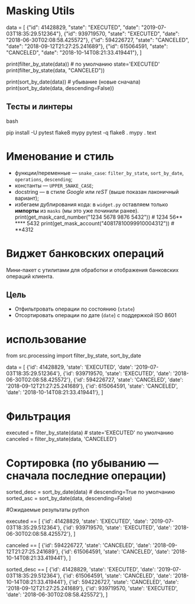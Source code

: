 # Masking Utils

data = [
  {"id": 41428829, "state": "EXECUTED", "date": "2019-07-03T18:35:29.512364"},
  {"id": 939719570, "state": "EXECUTED", "date": "2018-06-30T02:08:58.425572"},
  {"id": 594226727, "state": "CANCELED",  "date": "2018-09-12T21:27:25.241689"},
  {"id": 615064591, "state": "CANCELED",  "date": "2018-10-14T08:21:33.419441"},
]

print(filter_by_state(data))            # по умолчанию state='EXECUTED'
print(filter_by_state(data, "CANCELED"))

print(sort_by_date(data))               # убывание (новые сначала)
print(sort_by_date(data, descending=False))
## Тесты и линтеры
bash

pip install -U pytest flake8 mypy
pytest -q
flake8 .
mypy .
text


# Именование и стиль
- функции/переменные — `snake_case`: `filter_by_state`, `sort_by_date`, `operations`, `descending`;
- константы — `UPPER_SNAKE_CASE`;
- docstring — в стиле *Google* или *reST* (выше показан лаконичный вариант);
- избегаем дублирования кода: в `widget.py` оставляем только **импорты** из `masks` (мы это уже починили ранее).
print(get_mask_card_number("1234 5678 9876 5432"))  # 1234 56** **** 5432
print(get_mask_account("40817810099910004312"))     # **4312

# Виджет банковских операций

Мини-пакет с утилитами для обработки и отображения банковских операций клиента.

## Цель
- Отфильтровать операции по состоянию (`state`)
- Отсортировать операции по дате (`date`) с поддержкой ISO 8601

# использование
from src.processing import filter_by_state, sort_by_date

data = [
    {'id': 41428829, 'state': 'EXECUTED', 'date': '2019-07-03T18:35:29.512364'},
    {'id': 939719570, 'state': 'EXECUTED', 'date': '2018-06-30T02:08:58.425572'},
    {'id': 594226727, 'state': 'CANCELED', 'date': '2018-09-12T21:27:25.241689'},
    {'id': 615064591, 'state': 'CANCELED', 'date': '2018-10-14T08:21:33.419441'},
]

# Фильтрация
executed = filter_by_state(data)  # state='EXECUTED' по умолчанию
canceled = filter_by_state(data, 'CANCELED')

# Сортировка (по убыванию — сначала последние операции)
sorted_desc = sort_by_date(data)  # descending=True по умолчанию
sorted_asc = sort_by_date(data, descending=False)

#Ожидаемые результаты
python

executed ==
[
  {'id': 41428829, 'state': 'EXECUTED', 'date': '2019-07-03T18:35:29.512364'},
  {'id': 939719570, 'state': 'EXECUTED', 'date': '2018-06-30T02:08:58.425572'},
]

canceled ==
[
  {'id': 594226727, 'state': 'CANCELED', 'date': '2018-09-12T21:27:25.241689'},
  {'id': 615064591, 'state': 'CANCELED', 'date': '2018-10-14T08:21:33.419441'},
]

sorted_desc ==
[
  {'id': 41428829, 'state': 'EXECUTED', 'date': '2019-07-03T18:35:29.512364'},
  {'id': 615064591, 'state': 'CANCELED', 'date': '2018-10-14T08:21:33.419441'},
  {'id': 594226727, 'state': 'CANCELED', 'date': '2018-09-12T21:27:25.241689'},
  {'id': 939719570, 'state': 'EXECUTED', 'date': '2018-06-30T02:08:58.425572'},
]